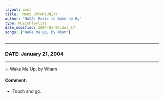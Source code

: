 ```yaml
---
layout: post
title:  MARS OPPORTUNITY
author: "NASA: Music to Wake Up By"
type: MusicPlaylist
date_modified: 2004-01-04:Sol 17
songs: ["Wake Me Up, by Wham"]
---
```


----
### DATE: January 21, 2004
----
⊹ Wake Me Up, by Wham

#### Comment:
* Touch and go.



<br/>
<center>
	<a target="_blank"
	   href="https://twitter.com/intent/tweet?hashtags=Space,NASA,Playlist,NASAWakeupCalls,SpaceProgram&text={{ page.author}}, '{{ page.songs.first }}' {{ page.title }}, {{ page.date | date: '%B %d, %Y' }}. {{ site.url }}{{ page.url }}&via=nasawakeupcalls"><i class="fab fa-twitter" alt="Tweet this page" style="font-size: 1.3em;"></i></a>
	&nbsp; 	<i class="fas fa-user-astronaut" style="font-size: 1.5em;"></i> &nbsp;
    <a type="amzn" search="'Wake Me Up, by Wham'" category="popular music">
    <i class="fab fa-amazon" style="font-size: 1.3em;"></i></a>
</center>
